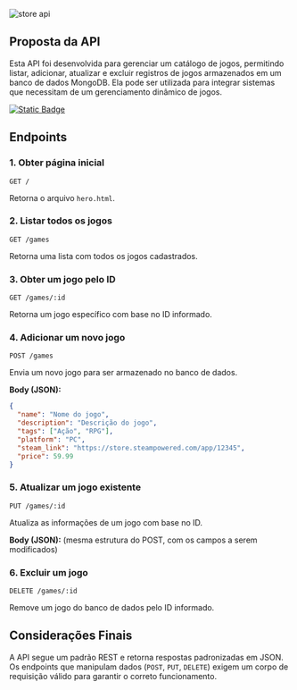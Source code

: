 
![store api](https://github.com/user-attachments/assets/c6fcb170-5744-4cae-be59-8559514a4a83)

## Proposta da API
Esta API foi desenvolvida para gerenciar um catálogo de jogos, permitindo listar, adicionar, atualizar e excluir registros de jogos armazenados em um banco de dados MongoDB. Ela pode ser utilizada para integrar sistemas que necessitam de um gerenciamento dinâmico de jogos.

[![Static Badge](https://img.shields.io/badge/Acesse_aqui-yellow?style=for-the-badge)](https://game-ay28botmr-igorfonseca05s-projects.vercel.app/)

## Endpoints

### 1. **Obter página inicial**
```http
GET /
```
Retorna o arquivo `hero.html`.

### 2. **Listar todos os jogos**
```http
GET /games
```
Retorna uma lista com todos os jogos cadastrados.

### 3. **Obter um jogo pelo ID**
```http
GET /games/:id
```
Retorna um jogo específico com base no ID informado.

### 4. **Adicionar um novo jogo**
```http
POST /games
```
Envia um novo jogo para ser armazenado no banco de dados.

**Body (JSON):**
```json
{
  "name": "Nome do jogo",
  "description": "Descrição do jogo",
  "tags": ["Ação", "RPG"],
  "platform": "PC",
  "steam_link": "https://store.steampowered.com/app/12345",
  "price": 59.99
}
```

### 5. **Atualizar um jogo existente**
```http
PUT /games/:id
```
Atualiza as informações de um jogo com base no ID.

**Body (JSON):** (mesma estrutura do POST, com os campos a serem modificados)

### 6. **Excluir um jogo**
```http
DELETE /games/:id
```
Remove um jogo do banco de dados pelo ID informado.

## Considerações Finais
A API segue um padrão REST e retorna respostas padronizadas em JSON. Os endpoints que manipulam dados (`POST`, `PUT`, `DELETE`) exigem um corpo de requisição válido para garantir o correto funcionamento.


